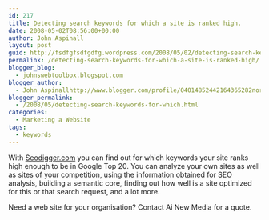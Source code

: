 ```yaml
---
id: 217
title: Detecting search keywords for which a site is ranked high.
date: 2008-05-02T08:56:00+00:00
author: John Aspinall
layout: post
guid: http://fsdfgfsdfgdfg.wordpress.com/2008/05/02/detecting-search-keywords-for-which-a-site-is-ranked-high/
permalink: /detecting-search-keywords-for-which-a-site-is-ranked-high/
blogger_blog:
  - johnswebtoolbox.blogspot.com
blogger_author:
  - John Aspinallhttp://www.blogger.com/profile/04014852442164365282noreply@blogger.com
blogger_permalink:
  - /2008/05/detecting-search-keywords-for-which.html
categories:
  - Marketing a Website
tags:
  - keywords
---
```

With [Seodigger.com](http://www.seodigger.com/) you can find out for which keywords your site ranks high enough to be in Google Top 20. You can analyze your own sites as well as sites of your competition, using the information obtained for SEO analysis, building a semantic core, finding out how well is a site optimized for this or that search request, and a lot more. 

<div class="blogger-post-footer">
  Need a web site for your organisation? Contact Ai New Media for a quote.
</div>